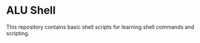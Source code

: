 # ALU Shell

This repository contains basic shell scripts for learning shell commands and scripting.

